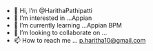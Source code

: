- 👋 Hi, I’m @HarithaPathipatti
- 👀 I’m interested in ...Appian
- 🌱 I’m currently learning ...Appian BPM
- 💞️ I’m looking to collaborate on ...
- 📫 How to reach me ... p.haritha10@gmail.com

<!---
HarithaPathipatti/HarithaPathipatti is a ✨ special ✨ repository because its `README.md` (this file) appears on your GitHub profile.
You can click the Preview link to take a look at your changes.
--->
